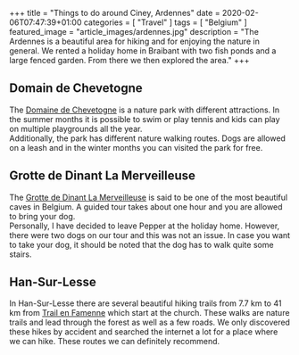+++
title =  "Things to do around Ciney, Ardennes"
date = 2020-02-06T07:47:39+01:00
categories = [
    "Travel"
]
tags = [
    "Belgium"
]
featured_image = "article_images/ardennes.jpg"
description = "The Ardennes is a beautiful area for hiking and for enjoying the nature in general. We rented a holiday home in Braibant with two fish ponds and a large fenced garden. From there we then explored the area."
+++

## Domain de Chevetogne
The [Domaine de Chevetogne](http://www.domainedechevetogne.be/) is a nature park with different attractions. In the summer months it is possible to swim or play tennis and kids can play on multiple playgrounds all the year.  
Additionally, the park has different nature walking routes. Dogs are allowed on a leash and in the winter months you can visited the park for free.

## Grotte de Dinant La Merveilleuse
The [Grotte de Dinant La Merveilleuse](https://www.valleedelameuse-tourisme.be/grotte-de-dinant-la-merveilleuse.html?lang=en) is said to be one of the most beautiful caves in Belgium. A guided tour takes about one hour and you are allowed to bring your dog.  
Personally, I have decided to leave Pepper at the holiday home. However, there were two dogs on our tour and this was not an issue. In case you want to take your dog, it should be noted that the dog has to walk quite some stairs.

## Han-Sur-Lesse
In Han-Sur-Lesse there are several beautiful hiking trails from 7.7 km to 41 km from [Trail en Famenne](https://www.famenneardenne.be/en/hades_offre/trail-en-famenne/) which start at the church. These walks are nature trails and lead through the forest as well as a few roads. We only discovered these hikes by accident and searched the internet a lot for a place where we can hike. These routes we can definitely recommend.
